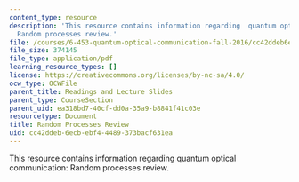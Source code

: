 ```yaml
---
content_type: resource
description: 'This resource contains information regarding  quantum optical communication:
  Random processes review.'
file: /courses/6-453-quantum-optical-communication-fall-2016/cc42ddeb6ecbebf44489373bacf631ea_MIT6_453F16_Random_Proc.pdf
file_size: 374145
file_type: application/pdf
learning_resource_types: []
license: https://creativecommons.org/licenses/by-nc-sa/4.0/
ocw_type: OCWFile
parent_title: Readings and Lecture Slides
parent_type: CourseSection
parent_uid: ea318bd7-40cf-dd0a-35a9-b8841f41c03e
resourcetype: Document
title: Random Processes Review
uid: cc42ddeb-6ecb-ebf4-4489-373bacf631ea
---
```

This resource contains information regarding  quantum optical communication: Random processes review.